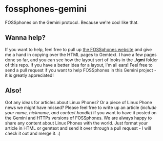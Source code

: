 # fossphones-gemini
FOSSphones on the Gemini protocol. Because we're cool like that. 

## Wanna help? 
If you want to help, feel free to pull up [the FOSSphones website](FOSSphones.com) and give me a hand in copying over the HTML pages to Gemtext. I have a few pages done so far, and you can see how the layout sort of looks in the **./gmi** folder of this repo. If you have a better idea for a layout, I'm all ears! Feel free to send a pull request if you want to help FOSSphones in this Gemini project - it is greatly appreciated!

## Also!
Got any ideas for articles about Linux Phones? Or a piece of Linux Phone news we might have missed? Please feel free to write up an article (*include your name, nickname, and contact handle*) if you want to have it posted on the Gemini and HTTPs versions of FOSSphones. We are always happy to share any content about Linux Phones with the world. Just format your article in HTML or gemtext and send it over through a pull request - I will check it out and merge it. :) 
